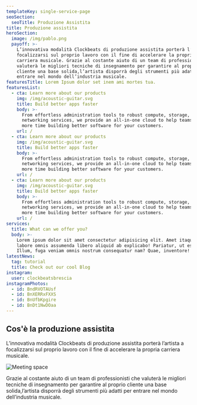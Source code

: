 ```yaml
---
templateKey: single-service-page
seoSection:
  seoTitle: Produzione Assistita
title: Produzione assistita
heroSection:
  image: /img/pablo.png
  payoff: >-
    L’innovativa modalità Clockbeats di produzione assistita porterà l’artista a
    focalizzarsi sul proprio lavoro con il fine di accelerare la propria
    carriera musicale. Grazie al costante aiuto di un team di professionisti che
    valuterà le migliori tecniche di insegnamento per garantire al proprio
    cliente una base solida,l’artista disporrà degli strumenti più adatti per
    entrare nel mondo dell’industria musicale. 
featuresTitle: Lorem Ipsum dolor set inem ami mortes tua.
featuresList:
  - cta: Learn more about our products
    img: /img/acoustic-guitar.svg
    title: Build better apps faster
    body: >-
      From effortless administration tools to robust compute, storage, and
      networking services, we provide an all-in-one cloud to help teams spend
      more time building better software for your customers.
    url: /
  - cta: Learn more about our products
    img: /img/acoustic-guitar.svg
    title: Build better apps faster
    body: >-
      From effortless administration tools to robust compute, storage, and
      networking services, we provide an all-in-one cloud to help teams spend
      more time building better software for your customers.
    url: /
  - cta: Learn more about our products
    img: /img/acoustic-guitar.svg
    title: Build better apps faster
    body: >-
      From effortless administration tools to robust compute, storage, and
      networking services, we provide an all-in-one cloud to help teams spend
      more time building better software for your customers.
    url: /
services:
  title: What can we offer you?
  body: >-
    Lorem ipsum dolor sit amet consectetur adipisicing elit. Amet itaque odit
    labore omnis assumenda libero aliquid ab explicabo! Pariatur, ut esse.
    Illum, fuga veniam omnis nostrum consequatur nam? Quae, inventore!
latestNews:
  tag: tutorial
  title: Check out our cool Blog
instagram:
  user: clockbeatsbrescia
instagramPhotos:
  - id: BndRVOTAUsf
  - id: BnXERRxFXXS
  - id: BnUfbKpgire
  - id: BnDt1NwDOaa
---
```

## Cos'è la produzione assistita

L’innovativa modalità Clockbeats di produzione assistita porterà l’artista a focalizzarsi sul proprio lavoro con il fine di accelerare la propria carriera musicale. 

>

![Meeting space](/img/258528-p4hynw-223-squashed.jpg)

Grazie al costante aiuto di un team di professionisti che valuterà le migliori tecniche di insegnamento per garantire al proprio cliente una base solida,l’artista disporrà degli strumenti più adatti per entrare nel mondo dell’industria musicale.
